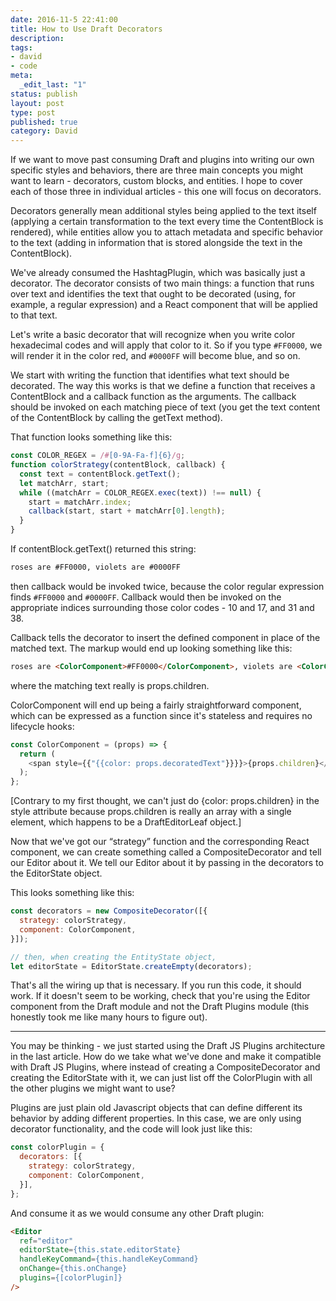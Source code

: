 ```yaml
---
date: 2016-11-5 22:41:00
title: How to Use Draft Decorators
description:
tags:
- david
- code
meta:
  _edit_last: "1"
status: publish
layout: post
type: post
published: true
category: David
---
```


If we want to move past consuming Draft and plugins into writing our own specific styles and behaviors, there are three main concepts you might want to learn - decorators, custom blocks, and entities. I hope to cover each of those three in individual articles - this one will focus on decorators.

Decorators generally mean additional styles being applied to the text itself (applying a certain transformation to the text every time the ContentBlock is rendered), while entities allow you to attach metadata and specific behavior to the text (adding in information that is stored alongside the text in the ContentBlock).

We've already consumed the HashtagPlugin, which was basically just a decorator. The decorator consists of two main things: a function that runs over text and identifies the text that ought to be decorated (using, for example, a regular expression) and a React component that will be applied to that text.

Let's write a basic decorator that will recognize when you write color hexadecimal codes and will apply that color to it. So if you type `#FF0000`, we will render it in the color red, and `#0000FF` will become blue, and so on.

We start with writing the function that identifies what text should be decorated. The way this works is that we define a function that receives a ContentBlock and a callback function as the arguments. The callback should be invoked on each matching piece of text (you get the text content of the ContentBlock by calling the getText method).

That function looks something like this:

```javascript
const COLOR_REGEX = /#[0-9A-Fa-f]{6}/g;
function colorStrategy(contentBlock, callback) {
  const text = contentBlock.getText();
  let matchArr, start;
  while ((matchArr = COLOR_REGEX.exec(text)) !== null) {
    start = matchArr.index;
    callback(start, start + matchArr[0].length);
  }
}
```

If contentBlock.getText() returned this string:

``` html
roses are #FF0000, violets are #0000FF
```

then callback would be invoked twice, because the color regular expression finds `#FF0000` and `#0000FF`. Callback would then be invoked on the appropriate indices surrounding those color codes - 10 and 17, and 31 and 38.

Callback tells the decorator to insert the defined component in place of the matched text. The markup would end up looking something like this:

``` html
roses are <ColorComponent>#FF0000</ColorComponent>, violets are <ColorComponent>#0000FF</ColorComponent>
```

where the matching text really is props.children.

ColorComponent will end up being a fairly straightforward component, which can be expressed as a function since it's stateless and requires no lifecycle hooks:

```javascript
const ColorComponent = (props) => {
  return (
    <span style={{"{{color: props.decoratedText"}}}}>{props.children}</span>
  );
};
```

\[Contrary to my first thought, we can't just do {color: props.children} in the style attribute because props.children is really an array with a single element, which happens to be a DraftEditorLeaf object.\]

Now that we've got our “strategy” function and the corresponding React component, we can create something called a CompositeDecorator and tell our Editor about it. We tell our Editor about it by passing in the decorators to the EditorState object.

This looks something like this:

```javascript
const decorators = new CompositeDecorator([{
  strategy: colorStrategy,
  component: ColorComponent,
}]);

// then, when creating the EntityState object,
let editorState = EditorState.createEmpty(decorators);
```

That's all the wiring up that is necessary. If you run this code, it should work. If it doesn't seem to be working, check that you're using the Editor component from the Draft module and not the Draft Plugins module (this honestly took me like many hours to figure out).

***

You may be thinking - we just started using the Draft JS Plugins architecture in the last article. How do we take what we've done and make it compatible with Draft JS Plugins, where instead of creating a CompositeDecorator and creating the EditorState with it, we can just list off the ColorPlugin with all the other plugins we might want to use?

Plugins are just plain old Javascript objects that can define different its behavior by adding different properties. In this case, we are only using decorator functionality, and the code will look just like this:

```javascript
const colorPlugin = {
  decorators: [{
    strategy: colorStrategy,
    component: ColorComponent,
  }],
};
```

And consume it as we would consume any other Draft plugin:

```html
<Editor
  ref="editor"
  editorState={this.state.editorState}
  handleKeyCommand={this.handleKeyCommand}
  onChange={this.onChange}
  plugins={[colorPlugin]}
/>
```

